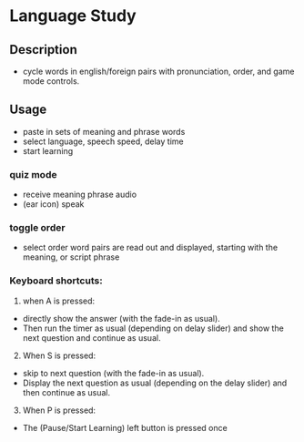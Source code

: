 
# Language Study

## Description
- cycle words in english/foreign pairs with pronunciation, order, and game mode controls.

## Usage
- paste in sets of meaning and phrase words
- select language, speech speed, delay time
- start learning

### quiz mode
- receive meaning phrase audio
- (ear icon) speak 

### toggle order
- select order word pairs are read out and displayed, starting with the meaning, or script phrase

 
### Keyboard shortcuts:

1) when A is pressed: 
- directly show the answer (with the fade-in as usual). 
- Then run the timer as usual (depending on delay slider) and show the next question and continue as usual.

2) When S is pressed: 
- skip to next question (with the fade-in as usual). 
- Display the next question as usual (depending on the delay slider) and then continue as usual.

3) When P is pressed: 
- The (Pause/Start Learning) left button is pressed once



